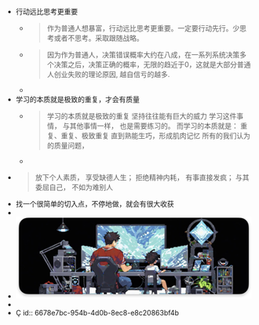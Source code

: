 - 行动远比思考更重要
	- > 作为普通人想暴富，行动远比思考更重要。一定要行动先行。少思考或者不思考。采取跟随战略。
	- > 因为作为普通人，决策错误概率大约在八成，在一系列系统决策多个决策之后，决策正确的概率，无限的趋近于0，这就是大部分普通人创业失败的理论原因, 越自信亏的越多.
	-
- 学习的本质就是极致的重复，才会有质量
	- > 学习的本质就是极致的重复
	  坚持往往能有巨大的威力
	  学习这件事情，
	  与其他事情一样，
	  也是需要练习的。
	  而学习的本质就是：
	  重复、重复、极致重复
	  直到熟能生巧，形成肌肉记忆
	  所有的我们认为的质量问题，
	-
- > 放下个人素质，
  享受缺德人生；
  拒绝精神内耗，
  有事直接发疯；
  与其委屈自己，
  不如为难别人
- 找一个很简单的切入点，不停地做，就会有很大收获
-
- ![image.png](../assets/image_1719157799297_0.png)
-
- Ç
  id:: 6678e7bc-954b-4d0b-8ec8-e8c20863bf4b